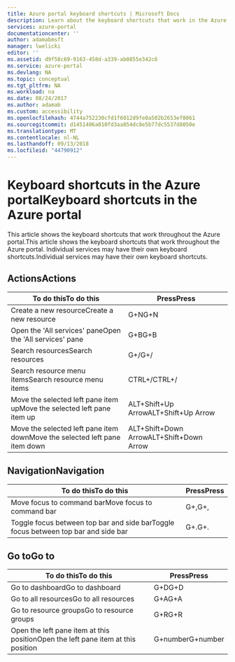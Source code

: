 ```yaml
---
title: Azure portal keyboard shortcuts | Microsoft Docs
description: Learn about the keyboard shortcuts that work in the Azure portal.
services: azure-portal
documentationcenter: ''
author: adamabmsft
manager: lwelicki
editor: ''
ms.assetid: d9f58c69-9163-458d-a339-ab0855e342c6
ms.service: azure-portal
ms.devlang: NA
ms.topic: conceptual
ms.tgt_pltfrm: NA
ms.workload: na
ms.date: 08/24/2017
ms.author: adamab
ms.custom: accessibility
ms.openlocfilehash: 4744a752230cfd1f6012d9fe0a502b2653ef8061
ms.sourcegitcommit: d1451406a010fd3aa854dc8e5b77dc5537d8050e
ms.translationtype: MT
ms.contentlocale: nl-NL
ms.lasthandoff: 09/13/2018
ms.locfileid: "44790912"
---
```

# <a name="keyboard-shortcuts-in-the-azure-portal"></a><span data-ttu-id="39eaa-103">Keyboard shortcuts in the Azure portal</span><span class="sxs-lookup"><span data-stu-id="39eaa-103">Keyboard shortcuts in the Azure portal</span></span>
<span data-ttu-id="39eaa-104">This article shows the keyboard shortcuts that work throughout the Azure portal.</span><span class="sxs-lookup"><span data-stu-id="39eaa-104">This article shows the keyboard shortcuts that work throughout the Azure portal.</span></span> <span data-ttu-id="39eaa-105">Individual services may have their own keyboard shortcuts.</span><span class="sxs-lookup"><span data-stu-id="39eaa-105">Individual services may have their own keyboard shortcuts.</span></span>

## <a name="actions"></a><span data-ttu-id="39eaa-106">Actions</span><span class="sxs-lookup"><span data-stu-id="39eaa-106">Actions</span></span>
|<span data-ttu-id="39eaa-107">To do this</span><span class="sxs-lookup"><span data-stu-id="39eaa-107">To do this</span></span> |<span data-ttu-id="39eaa-108">Press</span><span class="sxs-lookup"><span data-stu-id="39eaa-108">Press</span></span> |
| --- | --- |
|<span data-ttu-id="39eaa-109">Create a new resource</span><span class="sxs-lookup"><span data-stu-id="39eaa-109">Create a new resource</span></span>|<span data-ttu-id="39eaa-110">G+N</span><span class="sxs-lookup"><span data-stu-id="39eaa-110">G+N</span></span>|
|<span data-ttu-id="39eaa-111">Open the 'All services' pane</span><span class="sxs-lookup"><span data-stu-id="39eaa-111">Open the 'All services' pane</span></span>|<span data-ttu-id="39eaa-112">G+B</span><span class="sxs-lookup"><span data-stu-id="39eaa-112">G+B</span></span>|
|<span data-ttu-id="39eaa-113">Search resources</span><span class="sxs-lookup"><span data-stu-id="39eaa-113">Search resources</span></span>|<span data-ttu-id="39eaa-114">G+/</span><span class="sxs-lookup"><span data-stu-id="39eaa-114">G+/</span></span>| 
|<span data-ttu-id="39eaa-115">Search resource menu items</span><span class="sxs-lookup"><span data-stu-id="39eaa-115">Search resource menu items</span></span>|<span data-ttu-id="39eaa-116">CTRL+/</span><span class="sxs-lookup"><span data-stu-id="39eaa-116">CTRL+/</span></span> |
|<span data-ttu-id="39eaa-117">Move the selected left pane item up</span><span class="sxs-lookup"><span data-stu-id="39eaa-117">Move the selected left pane item up</span></span> |<span data-ttu-id="39eaa-118">ALT+Shift+Up Arrow</span><span class="sxs-lookup"><span data-stu-id="39eaa-118">ALT+Shift+Up Arrow</span></span>|
|<span data-ttu-id="39eaa-119">Move the selected left pane item down</span><span class="sxs-lookup"><span data-stu-id="39eaa-119">Move the selected left pane item down</span></span> |<span data-ttu-id="39eaa-120">ALT+Shift+Down Arrow</span><span class="sxs-lookup"><span data-stu-id="39eaa-120">ALT+Shift+Down Arrow</span></span>|

## <a name="navigation"></a><span data-ttu-id="39eaa-121">Navigation</span><span class="sxs-lookup"><span data-stu-id="39eaa-121">Navigation</span></span>
|<span data-ttu-id="39eaa-122">To do this</span><span class="sxs-lookup"><span data-stu-id="39eaa-122">To do this</span></span> |<span data-ttu-id="39eaa-123">Press</span><span class="sxs-lookup"><span data-stu-id="39eaa-123">Press</span></span> |
| --- | --- |
|<span data-ttu-id="39eaa-124">Move focus to command bar</span><span class="sxs-lookup"><span data-stu-id="39eaa-124">Move focus to command bar</span></span> |<span data-ttu-id="39eaa-125">G+,</span><span class="sxs-lookup"><span data-stu-id="39eaa-125">G+,</span></span> |
|<span data-ttu-id="39eaa-126">Toggle focus between top bar and side bar</span><span class="sxs-lookup"><span data-stu-id="39eaa-126">Toggle focus between top bar and side bar</span></span> | <span data-ttu-id="39eaa-127">G+.</span><span class="sxs-lookup"><span data-stu-id="39eaa-127">G+.</span></span> |

## <a name="go-to"></a><span data-ttu-id="39eaa-128">Go to</span><span class="sxs-lookup"><span data-stu-id="39eaa-128">Go to</span></span>
|<span data-ttu-id="39eaa-129">To do this</span><span class="sxs-lookup"><span data-stu-id="39eaa-129">To do this</span></span> |<span data-ttu-id="39eaa-130">Press</span><span class="sxs-lookup"><span data-stu-id="39eaa-130">Press</span></span> |
| --- | --- |
|<span data-ttu-id="39eaa-131">Go to dashboard</span><span class="sxs-lookup"><span data-stu-id="39eaa-131">Go to dashboard</span></span> |<span data-ttu-id="39eaa-132">G+D</span><span class="sxs-lookup"><span data-stu-id="39eaa-132">G+D</span></span> |
|<span data-ttu-id="39eaa-133">Go to all resources</span><span class="sxs-lookup"><span data-stu-id="39eaa-133">Go to all resources</span></span>|<span data-ttu-id="39eaa-134">G+A</span><span class="sxs-lookup"><span data-stu-id="39eaa-134">G+A</span></span> |
|<span data-ttu-id="39eaa-135">Go to resource groups</span><span class="sxs-lookup"><span data-stu-id="39eaa-135">Go to resource groups</span></span>|<span data-ttu-id="39eaa-136">G+R</span><span class="sxs-lookup"><span data-stu-id="39eaa-136">G+R</span></span> |
|<span data-ttu-id="39eaa-137">Open the left pane item at this position</span><span class="sxs-lookup"><span data-stu-id="39eaa-137">Open the left pane item at this position</span></span> |<span data-ttu-id="39eaa-138">G+number</span><span class="sxs-lookup"><span data-stu-id="39eaa-138">G+number</span></span>|
